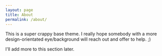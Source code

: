```yaml
---
layout: page
title: About
permalink: /about/
---
```


This is a super crappy base theme.  I really hope somebody with a more design-orientated eye/background will reach out and offer to help.  ;)

I'll add more to this section later.